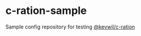 c-ration-sample
===============

Sample config repository for testing [@kevwil/c-ration](https://github.com/kevwil/c-ration)